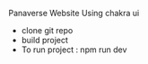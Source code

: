 Panaverse Website Using chakra ui
- clone git repo 
- build project 
- To run project : npm run dev
